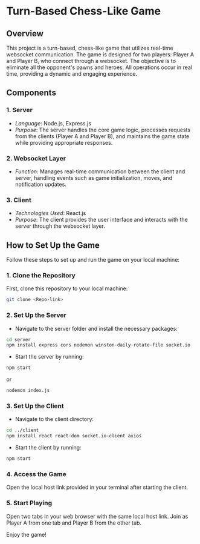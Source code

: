 # Turn-Based Chess-Like Game

## Overview

This project is a turn-based, chess-like game that utilizes real-time websocket communication. The game is designed for two players: Player A and Player B, who connect through a websocket. The objective is to eliminate all the opponent's pawns and heroes. All operations occur in real time, providing a dynamic and engaging experience.

## Components

### 1. Server
- *Language*: Node.js, Express.js
- *Purpose*: The server handles the core game logic, processes requests from the clients (Player A and Player B), and maintains the game state while providing appropriate responses.

### 2. Websocket Layer
- *Function*: Manages real-time communication between the client and server, handling events such as game initialization, moves, and notification updates.

### 3. Client
- *Technologies Used*: React.js
- *Purpose*: The client provides the user interface and interacts with the server through the websocket layer.

## How to Set Up the Game

Follow these steps to set up and run the game on your local machine:

### 1. Clone the Repository
First, clone this repository to your local machine:
```bash
git clone <Repo-link>
```

### 2. Set Up the Server
- Navigate to the server folder and install the necessary packages:
```bash
cd server
npm install express cors nodemon winston-daily-rotate-file socket.io
```

- Start the server by running:
```bash
npm start
```
or
```bash
nodemon index.js
```

### 3. Set Up the Client
- Navigate to the client directory:
```bash
cd ../client
npm install react react-dom socket.io-client axios
```

- Start the client by running:
```bash
npm start
```

### 4. Access the Game
Open the local host link provided in your terminal after starting the client.

### 5. Start Playing
Open two tabs in your web browser with the same local host link. Join as Player A from one tab and Player B from the other tab.

Enjoy the game!
